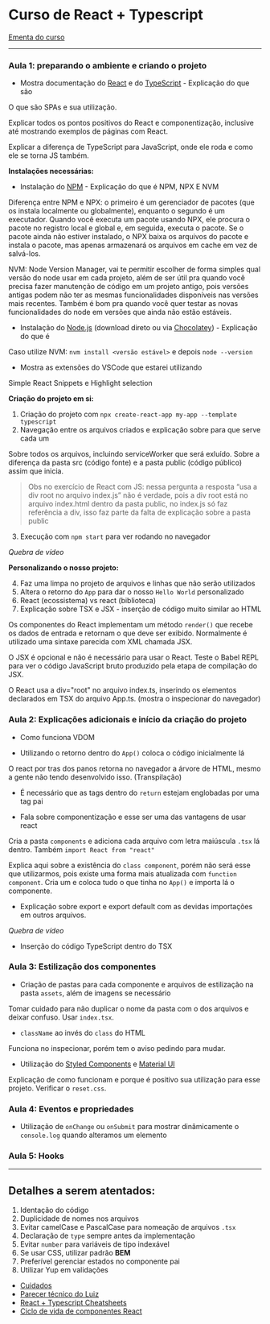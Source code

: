 # Curso de React + Typescript

[Ementa do curso](https://media.discordapp.net/attachments/831974152667398214/852264633184157746/unknown.png)

---

### Aula 1: preparando o ambiente e criando o projeto

* Mostra documentação do [React](https://pt-br.reactjs.org/) e do [TypeScript](https://www.typescriptlang.org/) - Explicação do que são

O que são SPAs e sua utilização.

Explicar todos os pontos positivos do React e componentização, inclusive até mostrando exemplos de páginas com React.

Explicar a diferença de TypeScript para JavaScript, onde ele roda e como ele se torna JS também.

**Instalações necessárias:**

* Instalação do [NPM](https://www.npmjs.com/) - Explicação do que é NPM, NPX E NVM

Diferença entre NPM e NPX: o primeiro é um gerenciador de pacotes (que os instala localmente ou globalmente), enquanto o segundo é um executador. Quando você executa um pacote usando NPX, ele procura o pacote no registro local e global e, em seguida, executa o pacote.
Se o pacote ainda não estiver instalado, o NPX baixa os arquivos do pacote e instala o pacote, mas apenas armazenará os arquivos em cache em vez de salvá-los.

NVM: Node Version Manager, vai te permitir escolher de forma simples qual versão do node usar em cada projeto, além de ser útil pra quando você precisa fazer manutenção de código em um projeto antigo, pois versões antigas podem não ter as mesmas funcionalidades disponíveis nas versões mais recentes. Também é bom pra quando você quer testar as novas funcionalidades do node em versões que ainda não estão estáveis.

* Instalação do [Node.js](https://nodejs.org/en/) (download direto ou via [Chocolatey](https://chocolatey.org/)) - Explicação do que é

Caso utilize NVM: `nvm install <versão estável>` e depois `node --version`

* Mostra as extensões do VSCode que estarei utilizando

Simple React Snippets e Highlight selection

**Criação do projeto em si:**

1. Criação do projeto com `npx create-react-app my-app --template typescript`
2. Navegação entre os arquivos criados e explicação sobre para que serve cada um

Sobre todos os arquivos, incluindo serviceWorker que será exluído.
Sobre a diferença da pasta src (código fonte) e a pasta public (código público) assim que inicia.

> Obs no exercício de React com JS: nessa pergunta a resposta “usa a div root no arquivo index.js” não é verdade, pois a div root está no arquivo index.html dentro da pasta public, no index.js só faz referência a div, isso faz parte da falta de explicação sobre a pasta public

3. Execução com `npm start` para ver rodando no navegador

*Quebra de vídeo*

**Personalizando o nosso projeto:**

4. Faz uma limpa no projeto de arquivos e linhas que não serão utilizados
5. Altera o retorno do `App` para dar o nosso `Hello World` personalizado
6. React (ecossistema) vs react (biblioteca)
7. Explicação sobre TSX e JSX - inserção de código muito similar ao HTML

Os componentes do React implementam um método `render()` que recebe os dados de entrada e retornam o que deve ser exibido. Normalmente é utilizado uma sintaxe parecida com XML chamada JSX.

O JSX é opcional e não é necessário para usar o React. Teste o Babel REPL para ver o código JavaScript bruto produzido pela etapa de compilação do JSX.

O React usa a div="root" no arquivo index.ts, inserindo os elementos declarados em TSX do arquivo App.ts. (mostra o inspecionar do navegador)

### Aula 2: Explicações adicionais e início da criação do projeto

* Como funciona VDOM

* Utilizando o retorno dentro do `App()` coloca o código inicialmente lá

O react por tras dos panos retorna no navegador a árvore de HTML, mesmo a gente não tendo desenvolvido isso. (Transpilação)

* É necessário que as tags dentro do `return` estejam englobadas por uma tag pai

* Fala sobre componentização e esse ser uma das vantagens de usar react 

Cria a pasta `components` e adiciona cada arquivo com letra maiúscula `.tsx` lá dentro. Também `import React from "react"`

Explica aqui sobre a existência do `class component`, porém não será esse que utilizarmos, pois existe uma forma mais atualizada com `function component`. Cria um e coloca tudo o que tinha no `App()` e importa lá o componente.

* Explicação sobre export e export default com as devidas importações em outros arquivos.

*Quebra de vídeo*

* Inserção do código TypeScript dentro do TSX

### Aula 3: Estilização dos componentes

* Criação de pastas para cada componente e arquivos de estilização na pasta `assets`, além de imagens se necessário

Tomar cuidado para não duplicar o nome da pasta com o dos arquivos e deixar confuso. Usar `index.tsx`.

* `className` ao invés do `class` do HTML

Funciona no inspecionar, porém tem o aviso pedindo para mudar.

* Utilização do [Styled Components](https://styled-components.com/) e [Material UI](https://material-ui.com/pt/)

Explicação de como funcionam e porque é positivo sua utilização para esse projeto.
Verificar o `reset.css`.

### Aula 4: Eventos e propriedades

* Utilização de `onChange` ou `onSubmit` para mostrar dinâmicamente o `console.log` quando alteramos um elemento



### Aula 5: Hooks



---

## Detalhes a serem atentados:

1. Identação do código
2. Duplicidade de nomes nos arquivos
3. Evitar camelCase e PascalCase para nomeação de arquivos `.tsx`
4. Declaração de `type` sempre antes da implementação
5. Evitar `number` para variáveis de tipo indexável
6. Se usar CSS, utilizar padrão **BEM**
7. Preferível gerenciar estados no componente pai
8. Utilizar Yup em validações

* [Cuidados](https://oieduardorabelo.medium.com/typescript-18-dicas-e-padr%C3%B5es-para-seu-c%C3%B3digo-b63f492a42cd)
* [Parecer técnico do Luiz](https://docs.google.com/document/d/1DBP505oCz2HGg89kDBUanwJiTReSxe7fCe659y1gwWc/edit)
* [React + Typescript Cheatsheets](https://github.com/typescript-cheatsheets/react#reacttypescript-cheatsheets)
* [Ciclo de vida de componentes React](https://www.w3schools.com/react/react_lifecycle.asp)
